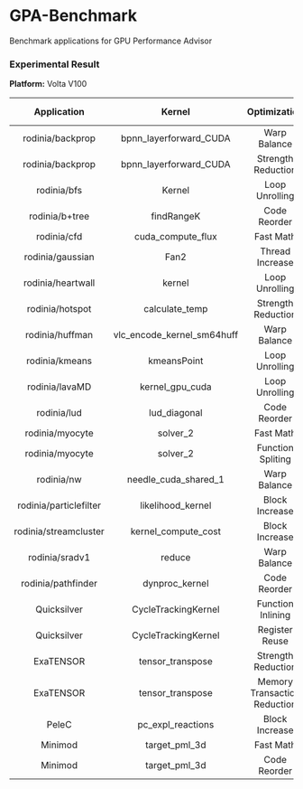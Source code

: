 # GPA-Benchmark
Benchmark applications for GPU Performance Advisor

### Experimental Result

**Platform:** Volta V100

|       Application      	|           Kernel           	|         Optimization         	| Original 	| Optimized 	| Speedup 	| Estimate Speedup 	| Error 	|
|:----------------------:	|:--------------------------:	|:----------------------------:	|:--------:	|:---------:	|:-------:	|:----------------:	|:-----:	|
|    rodinia/backprop    	|   bpnn_layerforward_CUDA   	|         Warp Balance         	|  18.10us 	|  15.36us  	|  1.18x  	|       1.21x      	|   2%  	|
|    rodinia/backprop    	|   bpnn_layerforward_CUDA   	|      Strength Reduction      	|  15.32us 	|  12.63us  	|  1.21x  	|       1.13x      	|   7%  	|
|       rodinia/bfs      	|           Kernel           	|        Loop Unrolling        	| 578.28us 	|  508.54us 	|  1.14x  	|       1.59x      	|  28%  	|
|     rodinia/b+tree     	|         findRangeK         	|         Code Reorder         	|  53.29us 	|  46.40us  	|  1.15x  	|       1.28x      	|  10%  	|
|       rodinia/cfd      	|      cuda_compute_flux     	|           Fast Math          	| 187.53ms 	|  128.37ms 	|  1.46x  	|       1.54x      	|   5%  	|
|    rodinia/gaussian    	|            Fan2            	|        Thread Increase       	| 116.76ms 	|  30.21ms  	|  3.86x  	|       3.33x      	|  16%  	|
|    rodinia/heartwall   	|           kernel           	|        Loop Unrolling        	|  49.03ms 	|  42.35ms  	|  1.16x  	|       1.15x      	|   1%  	|
|     rodinia/hotspot    	|       calculate_temp       	|      Strength Reduction      	|  15.45us 	|  13.40us  	|  1.15x  	|       1.10x      	|   5%  	|
|     rodinia/huffman    	| vlc_encode_kernel_sm64huff 	|         Warp Balance         	| 133.24us 	|  121.59us 	|  1.10x  	|       1.17x      	|   6%  	|
|     rodinia/kmeans     	|         kmeansPoint        	|        Loop Unrolling        	| 787.14us 	|  700.73us 	|  1.12x  	|       1.21x      	|   7%  	|
|     rodinia/lavaMD     	|       kernel_gpu_cuda      	|        Loop Unrolling        	|  4.07ms  	|   3.61ms  	|  1.11x  	|       1.12x      	|   1%  	|
|       rodinia/lud      	|        lud_diagonal        	|         Code Reorder         	| 221.81us 	|  162.96us 	|  1.36x  	|       1.48x      	|   8%  	|
|     rodinia/myocyte    	|          solver_2          	|           Fast Math          	| 308.55ms 	|  259.63ms 	|  1.19x  	|       1.13x      	|   5%  	|
|     rodinia/myocyte    	|          solver_2          	|       Function Spliting      	| 259.69ms 	|  254.47ms 	|  1.02x  	|       1.03x      	|   1%  	|
|       rodinia/nw       	|    needle_cuda_shared_1    	|         Warp Balance         	| 840.70us 	|  762.70us 	|  1.10x  	|       1.09x      	|   1%  	|
| rodinia/particlefilter 	|      likelihood_kernel     	|        Block Increase        	|  2.34ms  	|   1.21ms  	|  1.92x  	|       1.93x      	|   1%  	|
|  rodinia/streamcluster 	|     kernel_compute_cost    	|        Block Increase        	|  21.51ms 	|  14.17ms  	|  1.52x  	|       1.46x      	|   4%  	|
|     rodinia/sradv1     	|           reduce           	|         Warp Balance         	|  2.01ms  	|   1.95ms  	|  1.03x  	|       1.16x      	|  11%  	|
|   rodinia/pathfinder   	|       dynproc_kernel       	|         Code Reorder         	|  93.48us 	|  88.67us  	|  1.05x  	|       1.23x      	|  15%  	|
|       Quicksilver      	|     CycleTrackingKernel    	|       Function Inlining      	|   1.18s  	|   1.05s   	|  1.12x  	|       1.18x      	|   5%  	|
|       Quicksilver      	|     CycleTrackingKernel    	|        Register Reuse        	|   1.05s  	|   1.02s   	|  1.03x  	|       1.04x      	|   1%  	|
|        ExaTENSOR       	|      tensor_transpose      	|      Strength Reduction      	|  5.46ms  	|   5.08ms  	|  1.07x  	|       1.06x      	|   1%  	|
|        ExaTENSOR       	|      tensor_transpose      	| Memory Transaction Reduction 	|  5.08ms  	|   4.91ms  	|  1.03x  	|       1.05x      	|   2%  	|
|        PeleC            | pc_expl_reactions           |         Block Increase        |  440.12ms |   370.34ms |  1.19x   |       1.23x       |   3%   |
|        Minimod          | target_pml_3d               |         Fast Math             |  89.12ms  |   86.31ms |  1.03x   |       1.09x       |   6%   |
|        Minimod          | target_pml_3d               |         Code Reorder          |  86.31ms  |   82.07ms |  1.05x   |       1.10x       |   5%   |
